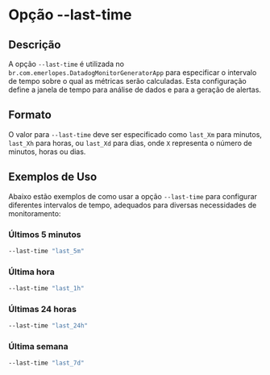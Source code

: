 # Opção --last-time

## Descrição

A opção `--last-time` é utilizada no `br.com.emerlopes.DatadogMonitorGeneratorApp` para especificar o intervalo de tempo sobre o qual as
métricas serão calculadas. Esta configuração define a janela de tempo para análise de dados e para a geração de alertas.

## Formato

O valor para `--last-time` deve ser especificado como `last_Xm` para minutos, `last_Xh` para horas, ou `last_Xd` para
dias, onde `X` representa o número de minutos, horas ou dias.

## Exemplos de Uso

Abaixo estão exemplos de como usar a opção `--last-time` para configurar diferentes intervalos de tempo, adequados para
diversas necessidades de monitoramento:

### Últimos 5 minutos

```bash
--last-time "last_5m"
```

### Última hora

```bash
--last-time "last_1h"
```

### Últimas 24 horas

```bash
--last-time "last_24h"
```

### Última semana

```bash
--last-time "last_7d"
```
